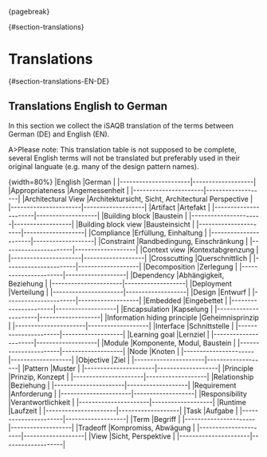 {pagebreak}

{#section-translations}
# Translations

{#section-translations-EN-DE}
## Translations English to German

In this section we collect the iSAQB translation of the terms
between German (DE) and English (EN).

A>Please note: This translation table is not supposed to be complete, several English terms will not be translated but preferably used in their original languate (e.g. many of the design pattern names).

{width=80%}
|English     |German  |
|----------------------|-------------------|
|Appropriateness |Angemessenheit |
|----------------------|-------------------|
|Architectural View |Architektursicht, Sicht, Architectural Perspective |
|----------------------|-------------------|
|Artifact |Artefakt |
|----------------------|-------------------|
|Building block |Baustein |
|----------------------|------------------|
|Building block view |Bausteinsicht |
|----------------------|-------------------|
|Compliance |Erfüllung, Einhaltung |
|----------------------|-------------------|
|Constraint |Randbedingung, Einschränkung |
|----------------------|-------------------|
|Context view |Kontextabgrenzung |
|----------------------|-------------------|
|Crosscutting |Querschnittlich |
|----------------------|-------------------|
|Decomposition |Zerlegung |
|----------------------|-------------------|
|Dependency |Abhängigkeit, Beziehung |
|----------------------|-------------------|
|Deployment |Verteilung |
|----------------------|-------------------|
|Design |Entwurf |
|----------------------|-------------------|
|Embedded |Eingebettet |
|----------------------|-------------------|
|Encapsulation |Kapselung |
|----------------------|-------------------|
|Information hiding principle |Geheimnisprinzip |
|----------------------|-------------------|
|Interface |Schnittstelle |
|----------------------|-------------------|
|Learning goal |Lernziel |
|----------------------|-------------------|
|Module |Komponente, Modul, Baustein |
|----------------------|-------------------|
|Node |Knoten |
|----------------------|-------------------|
|Objective |Ziel |
|----------------------|-------------------|
|Pattern |Muster |
|----------------------|-------------------|
|Principle |Prinzip, Konzept |
|----------------------|-------------------|
|Relationship |Beziehung |
|----------------------|-------------------|
|Requirement |Anforderung |
|----------------------|-------------------|
|Responsibility |Verantwortlichkeit |
|----------------------|-------------------|
|Runtime |Laufzeit |
|----------------------|-------------------|
|Task |Aufgabe |
|----------------------|-------------------|
|Term |Begriff |
|----------------------|-------------------|
|Tradeoff |Kompromiss, Abwägung |
|----------------------|-------------------|
|View |Sicht, Perspektive |
|----------------------|-------------------|
